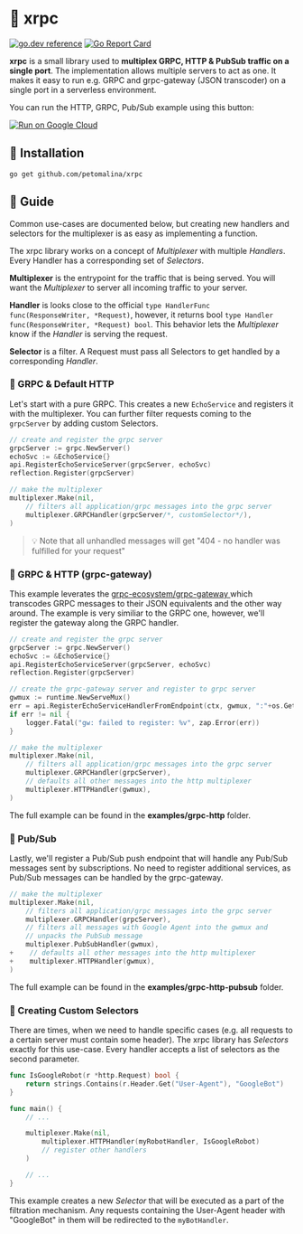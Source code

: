 # :rocket: xrpc

[![go.dev reference](https://img.shields.io/badge/go.dev-reference-007d9c?logo=go&logoColor=white&style=flat-square)](https://pkg.go.dev/mod/github.com/petomalina/xrpc)
[![Go Report Card](https://goreportcard.com/badge/github.com/petomalina/xrpc)](https://goreportcard.com/report/github.com/petomalina/xrpc)

**xrpc** is a small library used to **multiplex GRPC, HTTP & PubSub traffic on a single port**.
The implementation allows multiple servers to act as one. It makes it easy to run e.g. GRPC and grpc-gateway (JSON transcoder)
on a single port in a serverless environment.

You can run the HTTP, GRPC, Pub/Sub example using this button:

[![Run on Google Cloud](https://deploy.cloud.run/button.svg)](https://deploy.cloud.run?git_repo=github.com/petomalina/xrpc)


## :wrench: Installation

```
go get github.com/petomalina/xrpc
```

## :book: Guide

Common use-cases are documented below, but creating new handlers and selectors for the multiplexer
is as easy as implementing a function.

The xrpc library works on a concept of *Multiplexer* with multiple *Handlers*. Every Handler has a
corresponding set of *Selectors*.

**Multiplexer** is the entrypoint for the traffic that is being served. You will want the *Multiplexer* to
server all incoming traffic to your server.

**Handler** is looks close to the official `type HandlerFunc func(ResponseWriter, *Request)`, however, it returns bool `type Handler func(ResponseWriter, *Request) bool`.
This behavior lets the *Multiplexer* know if the *Handler* is serving the request.

**Selector** is a filter. A Request must pass all Selectors to get handled by a corresponding *Handler*.

### :bookmark: GRPC & Default HTTP

Let's start with a pure GRPC. This creates a new `EchoService` and registers it with the multiplexer. You can further
filter requests coming to the `grpcServer` by adding custom Selectors.

```go
// create and register the grpc server
grpcServer := grpc.NewServer()
echoSvc := &EchoService{}
api.RegisterEchoServiceServer(grpcServer, echoSvc)
reflection.Register(grpcServer)

// make the multiplexer
multiplexer.Make(nil,
    // filters all application/grpc messages into the grpc server
    multiplexer.GRPCHandler(grpcServer/*, customSelector*/),
)
```

> :bulb: Note that all unhandled messages will get "404 - no handler was fulfilled for your request"

### :bookmark: GRPC & HTTP (grpc-gateway)

This example leverates the [grpc-ecosystem/grpc-gateway ](https://github.com/grpc-ecosystem/grpc-gateway) which transcodes GRPC
messages to their JSON equivalents and the other way around. The example is very similiar to the GRPC one, however,
we'll register the gateway along the GRPC handler.

```go
// create and register the grpc server
grpcServer := grpc.NewServer()
echoSvc := &EchoService{}
api.RegisterEchoServiceServer(grpcServer, echoSvc)
reflection.Register(grpcServer)

// create the grpc-gateway server and register to grpc server
gwmux := runtime.NewServeMux()
err = api.RegisterEchoServiceHandlerFromEndpoint(ctx, gwmux, ":"+os.Getenv("PORT"), []grpc.DialOption{grpc.WithInsecure()})
if err != nil {
    logger.Fatal("gw: failed to register: %v", zap.Error(err))
}

// make the multiplexer
multiplexer.Make(nil,
    // filters all application/grpc messages into the grpc server
    multiplexer.GRPCHandler(grpcServer),
    // defaults all other messages into the http multiplexer
    multiplexer.HTTPHandler(gwmux),
)
```

The full example can be found in the **examples/grpc-http** folder.

### :bookmark: Pub/Sub

Lastly, we'll register a Pub/Sub push endpoint that will handle any Pub/Sub messages sent by subscriptions. No need to register
additional services, as Pub/Sub messages can be handled by the grpc-gateway.

```go
// make the multiplexer
multiplexer.Make(nil,
    // filters all application/grpc messages into the grpc server
    multiplexer.GRPCHandler(grpcServer),
    // filters all messages with Google Agent into the gwmux and
    // unpacks the PubSub message
    multiplexer.PubSubHandler(gwmux),
+    // defaults all other messages into the http multiplexer
+    multiplexer.HTTPHandler(gwmux),
)
```

The full example can be found in the **examples/grpc-http-pubsub** folder.

### :bookmark: Creating Custom Selectors

There are times, when we need to handle specific cases (e.g. all requests to a certain server must contain some header).
The xrpc library has *Selectors* exactly for this use-case. Every handler accepts a list of selectors as the second parameter.

```go
func IsGoogleRobot(r *http.Request) bool {
	return strings.Contains(r.Header.Get("User-Agent"), "GoogleBot")
}

func main() {
    // ...

    multiplexer.Make(nil,
        multiplexer.HTTPHandler(myRobotHandler, IsGoogleRobot)
        // register other handlers
    )

    // ...
}
```

This example creates a new *Selector* that will be executed as a part of the filtration mechanism. Any requests
containing the User-Agent header with "GoogleBot" in them will be redirected to the `myBotHandler`.